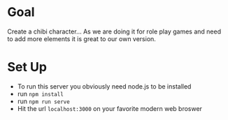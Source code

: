 # Goal
Create a chibi character... As we are doing it for role play games and need to add more elements it is great to our own version.

# Set Up
- To run this server you obviously need node.js to be installed
- run `npm install`
- run `npm run serve`
- Hit the url `localhost:3000` on your favorite modern web broswer

